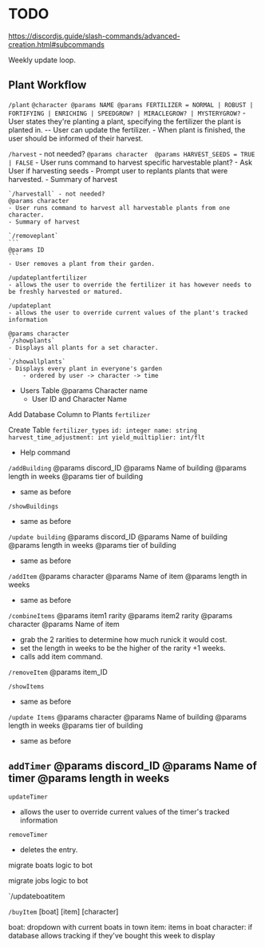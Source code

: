 # TODO
https://discordjs.guide/slash-commands/advanced-creation.html#subcommands


Weekly update loop. 

## Plant Workflow
`/plant`
    ```
    @character
    @params NAME
    @params FERTILIZER = NORMAL | ROBUST | FORTIFYING | ENRICHING | SPEEDGROW? | MIRACLEGROW? | MYSTERYGROW?
    ```
    - User states they're planting a plant, specifying the fertilizer the plant is planted in.
    -- User can update the fertilizer.
    - When plant is finished, the user should be informed of their harvest.


`/harvest` - not needed? 
    ```
    @params character 
    @params HARVEST_SEEDS = TRUE | FALSE
    ```
    - User runs command to harvest specific harvestable plant?
    - Ask User if harvesting seeds 
    - Prompt user to replants plants that were harvested.
    - Summary of harvest

    `/harvestall` - not needed?
    @params character 
    - User runs command to harvest all harvestable plants from one character. 
    - Summary of harvest

    `/removeplant`
    ```
    @params ID
    ```
    - User removes a plant from their garden.

    /updateplantfertilizer
    - allows the user to override the fertilizer it has however needs to be freshly harvested or matured. 

    /updateplant
    - allows the user to override current values of the plant's tracked information 

    @params character
    `/showplants`
    - Displays all plants for a set character. 

    `/showallplants`
    - Displays every plant in everyone's garden 
        - ordered by user -> character -> time 

- Users Table 
    @params Character name
    - User ID and Character Name

Add Database Column to Plants `fertilizer`

Create Table `fertilizer_types`
    ```
    id: integer
    name: string
    harvest_time_adjustment: int
    yield_muiltiplier: int/flt
    ```

- Help command

`/addBuilding`
@params discord_ID
@params Name of building
@params length in weeks
@params tier of building
- same as before

`/showBuildings`
- same as before

`/update building`
@params discord_ID
@params Name of building
@params length in weeks
@params tier of building
- same as before

`/addItem`
@params character
@params Name of item
@params length in weeks
- same as before

`/combineItems`
@params item1 rarity
@params item2 rarity
@params character
@params Name of item
- grab the 2 rarities to determine how much runick it would cost. 
- set the length in weeks to be the higher of the rarity +1 weeks. 
- calls add item command. 

`/removeItem`
@params item_ID

`/showItems`
- same as before

`/update Items`
@params character
@params Name of building
@params length in weeks
@params tier of building
- same as before


`addTimer`
@params discord_ID
@params Name of timer
@params length in weeks
- 

`updateTimer`
- allows the user to override current values of the timer's tracked information 

`removeTimer`
- deletes the entry. 

migrate boats logic to bot

migrate jobs logic to bot 


`/updateboatitem 

`/buyItem` [boat] [item] [character] 

boat:
dropdown with current boats in town
item:
items in boat
character:
if database allows tracking if they've bought this week to display

